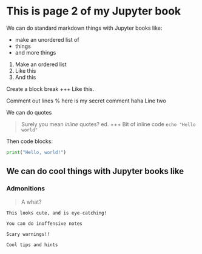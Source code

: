 # This is page 2 of my Jupyter book

We can do standard markdown things with Jupyter books like:
- make an unordered list of 
- things
- and more things

1. Make an ordered list
2. Like this
3. And this

Create a block break
+++
Like this.

Comment out lines 
% here is my secret comment haha
Line two

We can do quotes 
> Surely you mean _inline_ quotes? ed.
+++
Bit of inline code `echo "Hello world"`

Then code blocks:
```python
print("Hello, world!")
```


## We can do cool things with Jupyter books like

### Admonitions

> A what?

```{admonition} This is an admonition
This looks cute, and is eye-catching!
```

```{note} Note
You can do inoffensive notes
```

```{warning} Warning!
Scary warnings!!
```

```{tip} 
Cool tips and hints
```

